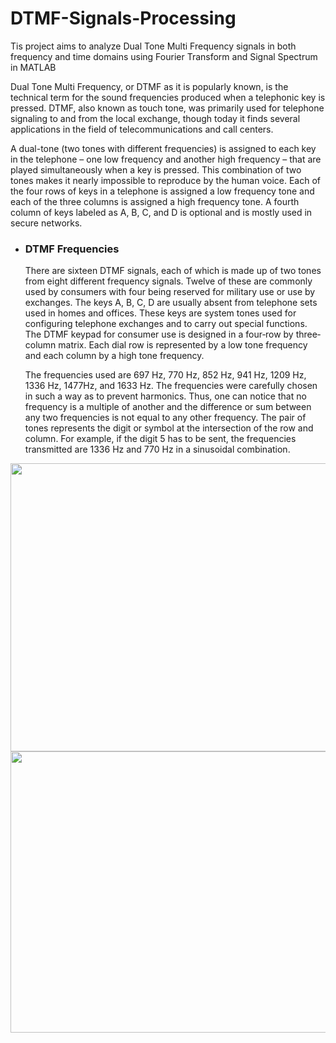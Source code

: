 # DTMF-Signals-Processing
Tis project aims to analyze Dual Tone Multi Frequency signals in both frequency and time domains using Fourier Transform and Signal Spectrum in MATLAB

Dual Tone Multi Frequency, or DTMF as it is popularly known, is the technical term for the sound frequencies produced when a telephonic key is pressed. DTMF, also known as touch tone, was primarily used for telephone signaling to and from the local exchange, though today it finds several applications in the field of telecommunications and call centers.

A dual-tone (two tones with different frequencies) is assigned to each key in the telephone – one low frequency and another high frequency – that are played simultaneously when a key is pressed. This combination of two tones makes it nearly impossible to reproduce by the human voice.
Each of the four rows of keys in a telephone is assigned a low frequency tone and each of the three columns is assigned a high frequency tone. A fourth column of keys labeled as A, B, C, and D is optional and is mostly used in secure networks.

* ### DTMF Frequencies
   There are sixteen DTMF signals, each of which is made up of two tones from eight different frequency signals. Twelve of these are commonly used by consumers with four being reserved for military use or use by exchanges. The keys A, B, C, D are usually absent from telephone sets used in homes and offices. These keys are system tones used for configuring telephone exchanges and to carry out special functions. The DTMF keypad for consumer use is designed in a four‐row by three‐ column matrix. Each dial row is represented by a low tone frequency and each column by a high tone frequency.
   
   The frequencies used are 697 Hz, 770 Hz, 852 Hz, 941 Hz, 1209 Hz, 1336 Hz, 1477Hz, and 1633 Hz. The frequencies were carefully chosen in such a way as to prevent harmonics. Thus, one can notice that no frequency is a multiple of another and the difference or sum between any two frequencies is not equal to any other frequency. The pair of tones represents the digit or symbol at the intersection of the row and column. For example, if the digit 5 has to be sent, the frequencies transmitted are 1336 Hz and 770 Hz in a sinusoidal combination.
 


<p align="center">
  
<img src="https://user-images.githubusercontent.com/40741680/125466009-0627ea1d-1066-46e2-b60a-32e8443a95d2.png" width="600" height="461">

   <img src="https://github.com/niushamir/DTMF-Signals-Processing/blob/main/Images/Spectrum.jpg" width="950" height="450">
 </p>
